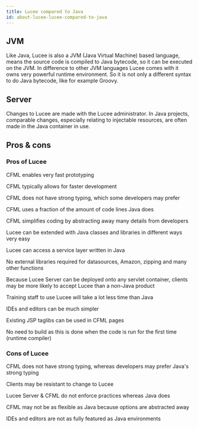 ```yaml
---
title: Lucee compared to Java
id: about-lucee-lucee-compared-to-java
---
```


## JVM

Like Java, Lucee is also a JVM (Java Virtual Machine) based language, means the source code is compiled to Java bytecode, so it can be executed on the JVM. In difference to other JVM languages Lucee comes with it owns very powerful runtime environment. So it is not only a different syntax to do Java bytecode, like for example Groovy.

## Server

Changes to Lucee are made with the Lucee administrator.  In Java projects, comparable changes, especially relating to injectable resources, are often made in the Java container in use.

## Pros & cons

### Pros of Lucee

CFML enables very fast prototyping

CFML typically allows for faster development

CFML does not have strong typing, which some developers may prefer

CFML uses a fraction of the amount of code lines Java does

CFML simplifies coding by abstracting away many details from developers

Lucee can be extended with Java classes and libraries in different ways very easy

Lucee can access a service layer written in Java

No external libraries required for datasources, Amazon, zipping and many other functions

Because Lucee Server can be deployed onto any servlet container, clients may be more likely to accept Lucee than a non-Java product

Training staff to use Lucee will take a lot less time than Java

IDEs and editors can be much simpler

Existing JSP taglibs can be used in CFML pages

No need to build as this is done when the code is run for the first time (runtime compiler)

### Cons of Lucee

CFML does not have strong typing, whereas developers may prefer Java's strong typing

Clients may be resistant to change to Lucee

Lucee Server & CFML do not enforce practices whereas Java does

CFML may not be as flexible as Java because options are abstracted away

IDEs and editors are not as fully featured as Java environments
